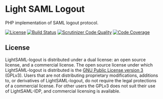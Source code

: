 # Light SAML Logout

PHP implementation of SAML logout protocol.

[![License](https://img.shields.io/packagist/l/lightsaml/lightsaml-logout.svg)](https://packagist.org/packages/lightsaml/lightsaml-logout)
[![Build Status](https://travis-ci.org/lightSAML/lightSAML-logout.svg?branch=master)](https://travis-ci.org/lightSAML/lightSAML-logout)
[![Scrutinizer Code Quality](https://scrutinizer-ci.com/g/lightSAML/lightSAML-logout/badges/quality-score.png?b=master)](https://scrutinizer-ci.com/g/lightSAML/lightSAML-logout/?branch=master)
[![Code Coverage](https://scrutinizer-ci.com/g/lightSAML/lightSAML-logout/badges/coverage.png?b=master)](https://scrutinizer-ci.com/g/lightSAML/lightSAML-logout/?branch=master)

## License

LightSAML-logout is distributed under a dual license: an open source license, and a commercial license. The open
source license under which LightSAML-logout is distributed is the [GNU Public License version 3](LICENSE) (GPLv3).
Users that are not distributing proprietary modifications, additions to, or derivatives of LightSAML-logout,
do not require the legal protections of a commercial license. For other users the GPLv3 does not suit their use
of LightSAML-IDP, and commercial licensing is available.



